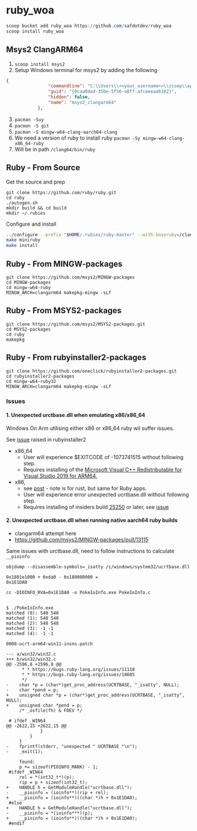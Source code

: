 # ruby_woa


```ps1
scoop bucket add ruby_woa https://github.com/safdotdev/ruby_woa
scoop install ruby_woa
```


## Msys2 ClangARM64

1. `scoop install msys2`
2. Setup Windows terminal for msys2 by adding the following

```json
{
                "commandline": "C:\\Users\\<<your_username>>\\scoop\\apps\\msys2\\current\\msys2_shell.cmd -defterm -no-start -clangarm64 -shell bash",
                "guid": "{0caa0dad-35be-5f56-a8ff-afceeeaa6102}",
                "hidden": false,
                "name": "msys2_clangarm64"
            },
```

3. `pacman -Suy`
4. `pacman -S git`
5. `pacman -S mingw-w64-clang-aarch64-clang`
6. We need a version of ruby to install ruby `pacman -Sy mingw-w64-clang-x86_64-ruby`
  1. Will be in path `/clang64/bin/ruby` 

## Ruby - From Source

Get the source and prep

```
git clone https://github.com/ruby/ruby.git
cd ruby
./autogen.sh
mkdir build && cd build
mkdir ~/.rubies
```

Configure and install

```sh
../configure --prefix "$HOME/.rubies/ruby-master" --with-baseruby=/clang64/bin/ruby
make miniruby
make install
```

## Ruby - From MINGW-packages

```
git clone https://github.com/msys2/MINGW-packages
cd MINGW-packages
cd mingw-w64-ruby
MINGW_ARCH=clangarm64 makepkg-mingw -sLf
```

## Ruby - From MSYS2-packages

```
git clone https://github.com/msys2/MSYS2-packages.git
cd MSYS2-packages
cd ruby
makepkg
```

## Ruby - From rubyinstaller2-packages

```
git clone https://github.com/oneclick/rubyinstaller2-packages.git
cd rubyinstaller2-packages
cd mingw-w64-ruby32
MINGW_ARCH=clangarm64 makepkg-mingw -sLf
```


### Issues

#### 1. Unexpected urctbase.dll when emulating x86/x86_64

Windows On Arm utilising either x86 or x86_64 ruby wil suffer issues.

See [issue](https://github.com/oneclick/rubyinstaller2/issues/308) raised in rubyinstaller2

- x86_64
  - User will experience $EXITCODE of -1073741515 without following step.
  - Requires installing of the [Microsoft Visual C++ Redistributable for Visual Studio 2019 for ARM64.](https://aka.ms/vs/16/release/VC_redist.arm64.exe)
- x86,
  - see [post](https://patriksvensson.se/posts/2020/05/targeting-arm-for-windows-in-rust) - note is for rust, but same for Ruby apps.
  - User will experience error unexpected ucrtbase.dll without following step.
  - Requires installing of insiders build [25250](https://blogs.windows.com/windows-insider/2022/11/28/announcing-windows-11-insider-preview-build-25252/) or later, see [issue](https://github.com/msys2/MINGW-packages/issues/10896)

#### 2. Unexpected urctbase.dll when running native aarch64 ruby builds

- clangarm64 attempt here
 - https://github.com/msys2/MINGW-packages/pull/13115

Same issues with urctbase.dll, need to follow instructions to calculate `__pioinfo`

```console
objdump --disassemble-symbols=_isatty /c/windows/system32/ucrtbase.dll

0x1801e1000 + 0xda0 - 0x180000000 =
0x1E1DA0

cc -DIOINFO_RVA=0x1E1DA0 -o PokeIoInfo.exe PokeIoInfo.c


$ ./PokeIoInfo.exe
matched (0): 540 540
matched (1): 548 548
matched (2): 548 548
matched (3): -1 -1
matched (4): -1 -1
```

`0008-ucrt-arm64-win11-insns.patch`
```
--- a/win32/win32.c
+++ b/win32/win32.c
@@ -2596,8 +2596,8 @@
      * * https://bugs.ruby-lang.org/issues/11118
      * * https://bugs.ruby-lang.org/issues/18605
      */
-    char *p = (char*)get_proc_address(UCRTBASE, "_isatty", NULL);
-    char *pend = p;
+    unsigned char *p = (char*)get_proc_address(UCRTBASE, "_isatty", NULL);
+    unsigned char *pend = p;
     /* _osfile(fh) & FDEV */
 
 # ifdef _WIN64
@@ -2622,15 +2622,15 @@
             }
         }
     }
-    fprintf(stderr, "unexpected " UCRTBASE "\n");
-    _exit(1);
 
     found:
     p += sizeof(PIOINFO_MARK) - 1;
 #ifdef _WIN64
     rel = *(int32_t*)(p);
     rip = p + sizeof(int32_t);
+    HANDLE h = GetModuleHandle("ucrtbase.dll");
-    __pioinfo = (ioinfo**)(rip + rel);
+    __pioinfo = (ioinfo**)((char *)h + 0x1E1DA0);
 #else
+    HANDLE h = GetModuleHandle("ucrtbase.dll");
-    __pioinfo = *(ioinfo***)(p);
+    __pioinfo = (ioinfo**)((char *)h + 0x1E1DA0);
 #endif
```
